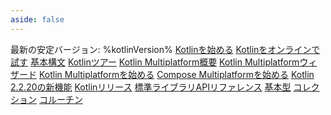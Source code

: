 ```yaml
---
aside: false
---
```

<topic
	xmlns:xsi="http://www.w3.org/2001/XMLSchema-instance"
	xsi:noNamespaceSchemaLocation="https://resources.jetbrains.com/writerside/1.0/topic.v2.xsd"
	title="Kotlinのドキュメント" id="home">
    <section-starting-page>
        <title>Kotlinのドキュメント</title>
        <description>
            最新の安定バージョン: %kotlinVersion%
        </description>
        <spotlight>
            <a href="getting-started.md" summary="IDE (IntelliJ IDEAまたはAndroid Studio) で、選択したプラットフォーム向けに初めてのKotlinプロジェクトを作成します" type="start">Kotlinを始める</a>
            <a href="https://play.kotlinlang.org/" summary="ブラウザ上でKotlinコードを記述、編集、実行、共有します" type="install">Kotlinをオンラインで試す</a>
        </spotlight>
        <primary>
            <title>最初のステップ</title>
            <a href="basic-syntax.md" summary="Kotlinの構文（キーワード、演算子、プログラム構造）の簡単な紹介">基本構文</a>
            <a href="kotlin-tour-welcome.md" summary="Kotlinプログラミング言語の基礎を巡るツアーです">Kotlinツアー</a>
        </primary>
        <secondary>
            <title>Kotlin Multiplatform</title>
            <a href="https://www.jetbrains.com/help/kotlin-multiplatform-dev/get-started.html" summary="アプリケーション間でコードを共有するためのKotlin Multiplatformテクノロジーを探求します">Kotlin Multiplatform概要</a>
            <a href="https://kmp.jetbrains.com/" summary="マルチプラットフォームプロジェクトテンプレートを素早く作成してダウンロードします">Kotlin Multiplatformウィザード</a>
            <a href="https://www.jetbrains.com/help/kotlin-multiplatform-dev/multiplatform-create-first-app.html" summary="AndroidとiOSの両方で動作するモバイルアプリを作成します">Kotlin Multiplatformを始める</a>
            <a href="https://www.jetbrains.com/help/kotlin-multiplatform-dev/compose-multiplatform-create-first-app.html" summary="Compose Multiplatformを使用して、モバイル、デスクトップ、ウェブ全体で一つのユーザーインターフェースを実装します">Compose Multiplatformを始める</a>
        </secondary>
        <misc>
            <cards narrow="false">
                <title>注目のトピック</title>
                <a href="whatsnew2220.md" summary="ウェブ開発における重要な変更点、およびその他の改善とバグ修正">Kotlin 2.2.20の新機能</a>
                <a href="releases.md" summary="最新のKotlinリリースと、それらへの更新方法">Kotlinリリース</a>
                <a href="https://kotlinlang.org/api/latest/jvm/stdlib/" summary="Kotlinでの日常業務に不可欠な要素：IO、ファイル、スレッド、コレクションなど">標準ライブラリAPIリファレンス</a>
                <a href="basic-types.md" summary="Kotlinの型システム：数値、文字列、配列、その他の組み込み型">基本型</a>
                <a href="collections-overview.md" summary="コレクション：リスト、セット、マップ">コレクション</a>
                <a href="coroutines-overview.md" summary="並行処理：コルーチン、フロー、チャネル">コルーチン</a>
            </cards>
        </misc>
    </section-starting-page>
</topic>